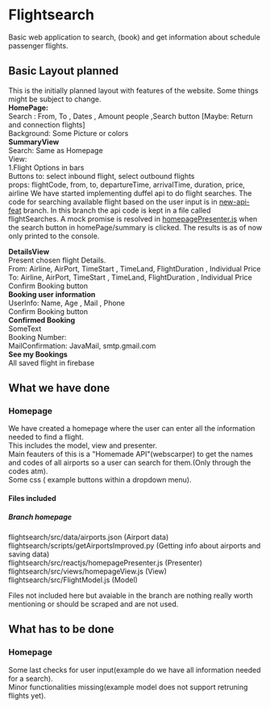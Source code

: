 # Flightsearch
Basic web application to search, (book) and get information about schedule passenger flights.  
## Basic Layout planned  
This is the initially planned layout with features of the website. Some things might be subject to change.  
**HomePage:**  
Search : From, To , Dates , Amount people ,Search button  [Maybe: Return and connection flights]   
Background: Some Picture or colors  
**SummaryView**  
Search: Same as Homepage  
View:   
1.Flight Options in bars  
Buttons to: select inbound flight, select outbound flights  
props: flightCode, from, to, departureTime, arrivalTime, duration, price, airline 
We have started implementing duffel api to do flight searches. The code for searching available flight based on the user input is in [new-api-feat](https://gits-15.sys.kth.se/javierre/flightsearch/tree/new-api-feat) branch. In this branch the api code is kept in a file called flightSearches. A mock promise is resolved in [homepagePresenter.js](https://gits-15.sys.kth.se/javierre/flightsearch/blob/new-api-feat/src/reactjs/homepagePresenter.js) when the search button in homePage/summary is clicked. The results is as of now only printed to the console.

**DetailsView**  
Present chosen flight Details.  
From: Airline, AirPort, TimeStart , TimeLand, FlightDuration , Individual Price  
To: Airline, AirPort, TimeStart , TimeLand, FlightDuration , Individual Price  
Confirm Booking button  
**Booking user information**  
UserInfo: Name, Age , Mail , Phone  
Confirm Booking button  
**Confirmed Booking**  
SomeText  
Booking Number:  
MailConfirmation: JavaMail, smtp.gmail.com  
**See my Bookings**  
All saved flight in firebase  

## What we have done
### Homepage
We have created a homepage where the user can enter all the information needed to find a flight.  
This includes the model, view and presenter.  
Main feauters of this is a "Homemade API"(webscarper) to get the names and codes of all airports so a user can search for them.(Only through the codes atm).  
Some css ( example buttons within a dropdown menu).  
#### Files included
##### Branch homepage
flightsearch/src/data/airports.json (Airport data)  
flightsearch/scripts/getAirportsImproved.py (Getting info about airports and saving data)  
flightsearch/src/reactjs/homepagePresenter.js (Presenter)  
flightsearch/src/views/homepageView.js (View)  
flightsearch/src/FlightModel.js (Model)  

Files not included here but avaiable in the branch are nothing really worth mentioning or should be scraped and are not used.
## What has to be done
### Homepage
Some last checks for user input(example do we have all information needed for a search).  
Minor functionalities missing(example model does not support retruning flights yet).  

